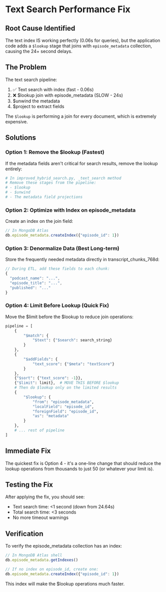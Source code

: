 # Text Search Performance Fix

## Root Cause Identified

The text index IS working perfectly (0.06s for queries), but the application code adds a `$lookup` stage that joins with `episode_metadata` collection, causing the 24+ second delays.

## The Problem

The text search pipeline:
1. ✅ Text search with index (fast - 0.06s)
2. ❌ $lookup join with episode_metadata (SLOW - 24s)
3. $unwind the metadata
4. $project to extract fields

The `$lookup` is performing a join for every document, which is extremely expensive.

## Solutions

### Option 1: Remove the $lookup (Fastest)

If the metadata fields aren't critical for search results, remove the lookup entirely:

```python
# In improved_hybrid_search.py, _text_search method
# Remove these stages from the pipeline:
# - $lookup
# - $unwind
# - The metadata field projections
```

### Option 2: Optimize with Index on episode_metadata

Create an index on the join field:

```javascript
// In MongoDB Atlas
db.episode_metadata.createIndex({"episode_id": 1})
```

### Option 3: Denormalize Data (Best Long-term)

Store the frequently needed metadata directly in transcript_chunks_768d:

```javascript
// During ETL, add these fields to each chunk:
{
  "podcast_name": "...",
  "episode_title": "...",
  "published": "..."
}
```

### Option 4: Limit Before Lookup (Quick Fix)

Move the $limit before the $lookup to reduce join operations:

```python
pipeline = [
    {
        "$match": {
            "$text": {"$search": search_string}
        }
    },
    {
        "$addFields": {
            "text_score": {"$meta": "textScore"}
        }
    },
    {"$sort": {"text_score": -1}},
    {"$limit": limit},  # MOVE THIS BEFORE $lookup
    # Then do $lookup only on the limited results
    {
        "$lookup": {
            "from": "episode_metadata",
            "localField": "episode_id",
            "foreignField": "episode_id",
            "as": "metadata"
        }
    },
    # ... rest of pipeline
]
```

## Immediate Fix

The quickest fix is Option 4 - it's a one-line change that should reduce the lookup operations from thousands to just 50 (or whatever your limit is).

## Testing the Fix

After applying the fix, you should see:
- Text search time: <1 second (down from 24.64s)
- Total search time: <3 seconds
- No more timeout warnings

## Verification

To verify the episode_metadata collection has an index:

```javascript
// In MongoDB Atlas shell
db.episode_metadata.getIndexes()

// If no index on episode_id, create one:
db.episode_metadata.createIndex({"episode_id": 1})
```

This index will make the $lookup operations much faster.
